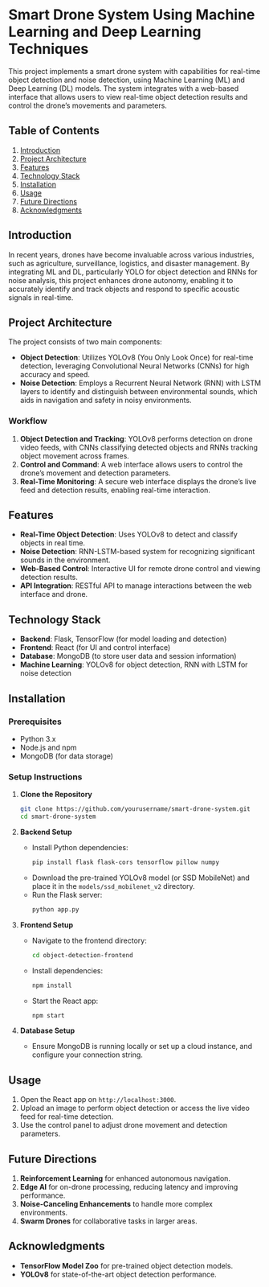 # Smart Drone System Using Machine Learning and Deep Learning Techniques

This project implements a smart drone system with capabilities for real-time object detection and noise detection, using Machine Learning (ML) and Deep Learning (DL) models. The system integrates with a web-based interface that allows users to view real-time object detection results and control the drone’s movements and parameters.

## Table of Contents
1. [Introduction](#introduction)
2. [Project Architecture](#project-architecture)
3. [Features](#features)
4. [Technology Stack](#technology-stack)
5. [Installation](#installation)
6. [Usage](#usage)
7. [Future Directions](#future-directions)
8. [Acknowledgments](#acknowledgments)

## Introduction
In recent years, drones have become invaluable across various industries, such as agriculture, surveillance, logistics, and disaster management. By integrating ML and DL, particularly YOLO for object detection and RNNs for noise analysis, this project enhances drone autonomy, enabling it to accurately identify and track objects and respond to specific acoustic signals in real-time.

## Project Architecture
The project consists of two main components:
- **Object Detection**: Utilizes YOLOv8 (You Only Look Once) for real-time detection, leveraging Convolutional Neural Networks (CNNs) for high accuracy and speed.
- **Noise Detection**: Employs a Recurrent Neural Network (RNN) with LSTM layers to identify and distinguish between environmental sounds, which aids in navigation and safety in noisy environments.

### Workflow
1. **Object Detection and Tracking**: YOLOv8 performs detection on drone video feeds, with CNNs classifying detected objects and RNNs tracking object movement across frames.
2. **Control and Command**: A web interface allows users to control the drone’s movement and detection parameters.
3. **Real-Time Monitoring**: A secure web interface displays the drone’s live feed and detection results, enabling real-time interaction.

## Features
- **Real-Time Object Detection**: Uses YOLOv8 to detect and classify objects in real time.
- **Noise Detection**: RNN-LSTM-based system for recognizing significant sounds in the environment.
- **Web-Based Control**: Interactive UI for remote drone control and viewing detection results.
- **API Integration**: RESTful API to manage interactions between the web interface and drone.

## Technology Stack
- **Backend**: Flask, TensorFlow (for model loading and detection)
- **Frontend**: React (for UI and control interface)
- **Database**: MongoDB (to store user data and session information)
- **Machine Learning**: YOLOv8 for object detection, RNN with LSTM for noise detection

## Installation

### Prerequisites
- Python 3.x
- Node.js and npm
- MongoDB (for data storage)

### Setup Instructions

1. **Clone the Repository**
   ```bash
   git clone https://github.com/yourusername/smart-drone-system.git
   cd smart-drone-system
   ```

2. **Backend Setup**
   - Install Python dependencies:
     ```bash
     pip install flask flask-cors tensorflow pillow numpy
     ```
   - Download the pre-trained YOLOv8 model (or SSD MobileNet) and place it in the `models/ssd_mobilenet_v2` directory.
   - Run the Flask server:
     ```bash
     python app.py
     ```

3. **Frontend Setup**
   - Navigate to the frontend directory:
     ```bash
     cd object-detection-frontend
     ```
   - Install dependencies:
     ```bash
     npm install
     ```
   - Start the React app:
     ```bash
     npm start
     ```

4. **Database Setup**
   - Ensure MongoDB is running locally or set up a cloud instance, and configure your connection string.

## Usage
1. Open the React app on `http://localhost:3000`.
2. Upload an image to perform object detection or access the live video feed for real-time detection.
3. Use the control panel to adjust drone movement and detection parameters.

## Future Directions
1. **Reinforcement Learning** for enhanced autonomous navigation.
2. **Edge AI** for on-drone processing, reducing latency and improving performance.
3. **Noise-Canceling Enhancements** to handle more complex environments.
4. **Swarm Drones** for collaborative tasks in larger areas.

## Acknowledgments
- **TensorFlow Model Zoo** for pre-trained object detection models.
- **YOLOv8** for state-of-the-art object detection performance.
